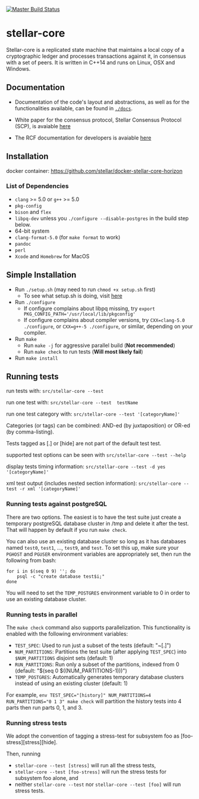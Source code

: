[![Master Build Status](https://travis-ci.org/stellar/stellar-core.svg?branch=auto)](https://travis-ci.org/stellar/stellar-core)

# stellar-core #

Stellar-core is a replicated state machine that maintains a local copy of a cryptographic ledger and processes transactions against it, in consensus with a set of peers.
It is written in C++14 and runs on Linux, OSX and Windows.

## Documentation ##

* Documentation of the code's layout and abstractions, as well as for the
functionalities available, can be found in
[`./docs`](https://github.com/sensify-security/stellar-core/tree/master/docs).

* White paper for the consensus protocol, Stellar Consensus Protocol (SCP), is avaiable [here](https://www.stellar.org/papers/stellar-consensus-protocol.pdf)

* The RCF documentation for developers is avaiable [here](https://datatracker.ietf.org/doc/draft-mazieres-dinrg-scp/)

## Installation ##
docker container: https://github.com/stellar/docker-stellar-core-horizon

### List of Dependencies ###

- `clang` >= 5.0 or `g++` >= 5.0
- `pkg-config`
- `bison` and `flex`
- `libpq-dev` unless you `./configure --disable-postgres` in the build step below.
- 64-bit system
- `clang-format-5.0` (for `make format` to work)
- `pandoc`
- `perl`
- `Xcode` and `Homebrew` for MacOS

## Simple Installation ##

* Run `./setup.sh` (may need to run `chmod +x setup.sh` first)
    * To see what setup.sh is doing, visit [here](https://github.com/sensify-security/stellar-core/blob/master/INSTALL.md)
* Run `./configure`   
    * If configure complains about libpq missing, try `export PKG_CONFIG_PATH='/usr/local/lib/pkgconfig'`
    * If configure complains about compiler versions, try `CXX=clang-5.0 ./configure`, or `CXX=g++-5 ./configure`, or similar, depending on your compiler.
* Run `make`
    * Run `make -j` for aggressive parallel build (**Not recommended**)
    * Run `make check` to run tests (**Will most likely fail**)
* Run `make install`

## Running tests ##

run tests with:
  `src/stellar-core --test`

run one test with:
  `src/stellar-core --test  testName`

run one test category with:
  `src/stellar-core --test '[categoryName]'`

Categories (or tags) can be combined: AND-ed (by juxtaposition) or OR-ed (by comma-listing).

Tests tagged as [.] or [hide] are not part of the default test test.

supported test options can be seen with
  `src/stellar-core --test --help`

display tests timing information:
  `src/stellar-core --test -d yes '[categoryName]'`

xml test output (includes nested section information):
  `src/stellar-core --test -r xml '[categoryName]'`

### Running tests against postgreSQL ###

There are two options.  The easiest is to have the test suite just
create a temporary postgreSQL database cluster in /tmp and delete it
after the test.  That will happen by default if you run `make check`.

You can also use an existing database cluster so long as it has
databases named `test0`, `test1`, ..., `test9`, and `test`.  To set
this up, make sure your `PGHOST` and `PGUSER` environment variables
are appropriately set, then run the following from bash:

    for i in $(seq 0 9) ''; do
        psql -c "create database test$i;"
    done

You will need to set the `TEMP_POSTGRES` environment variable to 0
in order to use an existing database cluster.

### Running tests in parallel ###

The `make check` command also supports parallelization. This functionality is
enabled with the following environment variables:
* `TEST_SPEC`: Used to run just a subset of the tests (default: "~[.]")
* `NUM_PARTITIONS`: Partitions the test suite (after applying `TEST_SPEC`) into
`$NUM_PARTITIONS` disjoint sets (default: 1)
* `RUN_PARTITIONS`: Run only a subset of the partitions, indexed from 0
(default: "$(seq 0 $((NUM_PARTITIONS-1)))")
* `TEMP_POSTGRES`: Automatically generates temporary database clusters instead
of using an existing cluster (default: 1)

For example,
`env TEST_SPEC="[history]" NUM_PARTITIONS=4 RUN_PARTITIONS="0 1 3" make check`
will partition the history tests into 4 parts then run parts 0, 1, and 3.

### Running stress tests ###
We adopt the convention of tagging a stress-test for subsystem foo as [foo-stress][stress][hide].

Then, running
* `stellar-core --test [stress]` will run all the stress tests,
* `stellar-core --test [foo-stress]` will run the stress tests for subsystem foo alone, and
* neither `stellar-core --test` nor `stellar-core --test [foo]` will run stress tests.



